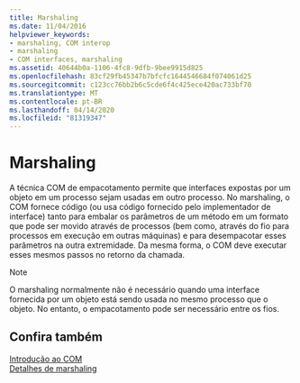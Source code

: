 ```yaml
---
title: Marshaling
ms.date: 11/04/2016
helpviewer_keywords:
- marshaling, COM interop
- marshaling
- COM interfaces, marshaling
ms.assetid: 40644b0a-1106-4fc8-9dfb-9bee9915d825
ms.openlocfilehash: 83cf29fb45347b7bfcfc1644546684f074061d25
ms.sourcegitcommit: c123cc76bb2b6c5cde6f4c425ece420ac733bf70
ms.translationtype: MT
ms.contentlocale: pt-BR
ms.lasthandoff: 04/14/2020
ms.locfileid: "81319347"
---
```

# <a name="marshaling"></a>Marshaling

A técnica COM de empacotamento permite que interfaces expostas por um objeto em um processo sejam usadas em outro processo. No marshaling, o COM fornece código (ou usa código fornecido pelo implementador de interface) tanto para embalar os parâmetros de um método em um formato que pode ser movido através de processos (bem como, através do fio para processos em execução em outras máquinas) e para desempacotar esses parâmetros na outra extremidade. Da mesma forma, o COM deve executar esses mesmos passos no retorno da chamada.

> [!NOTE]
> O marshaling normalmente não é necessário quando uma interface fornecida por um objeto está sendo usada no mesmo processo que o objeto. No entanto, o empacotamento pode ser necessário entre os fios.

## <a name="see-also"></a>Confira também

[Introdução ao COM](../atl/introduction-to-com.md)<br/>
[Detalhes de marshaling](/windows/win32/com/marshaling-details)
